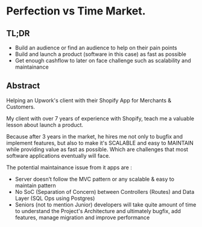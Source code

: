 # Perfection vs Time Market.

## TL;DR 
- Build an audience or find an audience to help on their pain points
- Build and launch a product (software in this case) as fast as possible
- Get enough cashflow to later on face challenge such as scalability and maintainance

## Abstract

Helping an Upwork's client with their Shopify App for Merchants & Customers.

My client with over 7 years of experience with Shopify, teach me a valuable lesson about launch a product.

Because after 3 years in the market, he hires me not only to bugfix and implement features, but also to make it's SCALABLE and easy to MAINTAIN while providing value as fast as possible. Which are challenges that most software applications eventually will face.

The potential maintainance issue from it apps are :
- Server doesn’t follow the MVC pattern or any scalable & easy to maintain pattern
- No SoC (Separation of Concern) between Controllers (Routes) and Data Layer (SQL Ops using Postgres)
- Seniors (not to mention Junior) developers will take quite amount of time to understand the Project's Architecture and ultimately bugfix, add features, manage migration and improve performance
